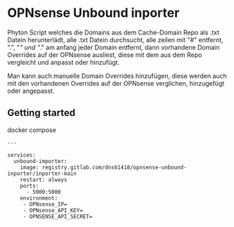 # OPNsense Unbound inporter

Phyton Script welches die Domains aus dem Cache-Domain Repo als .txt Datein herunterlädt, alle .txt Datein durchsucht, alle zeilen mit "#" entfernt, ".", "*" und "*." am anfang jeder Domain entfernt, dann vorhandene Domain Overrides auf der OPNsense ausliest, diese mit dem aus dem Repo vergleicht und anpasst oder hinzufügt.

Man kann auch manuelle Domain Overrides hinzufügen, diese werden auch mit den vorhandenen Overrides auf der OPNsense verglichen, hinzugefügt oder angepasst.

## Getting started

docker compose

```
---

services:
  unbound-importer:
    image: registry.gitlab.com/dns61418/opnsense-unbound-inporter/inporter-main
    restart: always
    ports:
      - 5000:5000
    environment:
     - OPNsense_IP=
     - OPNsense_API_KEY=
     - OPNSENSE_API_SECRET=

```